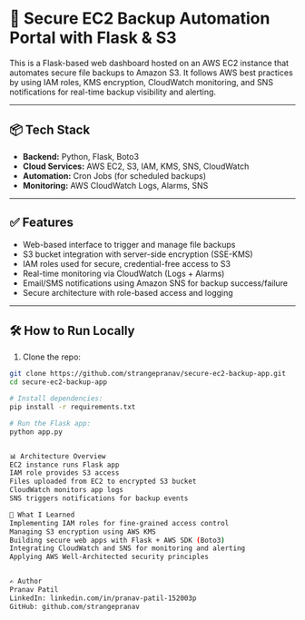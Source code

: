 # 🔐 Secure EC2 Backup Automation Portal with Flask & S3

This is a Flask-based web dashboard hosted on an AWS EC2 instance that automates secure file backups to Amazon S3. It follows AWS best practices by using IAM roles, KMS encryption, CloudWatch monitoring, and SNS notifications for real-time backup visibility and alerting.

---

## 📦 Tech Stack

- **Backend:** Python, Flask, Boto3
- **Cloud Services:** AWS EC2, S3, IAM, KMS, SNS, CloudWatch
- **Automation:** Cron Jobs (for scheduled backups)
- **Monitoring:** AWS CloudWatch Logs, Alarms, SNS

---

## ✅ Features

- Web-based interface to trigger and manage file backups
- S3 bucket integration with server-side encryption (SSE-KMS)
- IAM roles used for secure, credential-free access to S3
- Real-time monitoring via CloudWatch (Logs + Alarms)
- Email/SMS notifications using Amazon SNS for backup success/failure
- Secure architecture with role-based access and logging


---

## 🛠️ How to Run Locally

1. Clone the repo:
```bash
git clone https://github.com/strangepranav/secure-ec2-backup-app.git
cd secure-ec2-backup-app

# Install dependencies:
pip install -r requirements.txt

# Run the Flask app:
python app.py


📊 Architecture Overview
EC2 instance runs Flask app
IAM role provides S3 access
Files uploaded from EC2 to encrypted S3 bucket
CloudWatch monitors app logs
SNS triggers notifications for backup events

🧠 What I Learned
Implementing IAM roles for fine-grained access control
Managing S3 encryption using AWS KMS
Building secure web apps with Flask + AWS SDK (Boto3)
Integrating CloudWatch and SNS for monitoring and alerting
Applying AWS Well-Architected security principles


✍️ Author
Pranav Patil
LinkedIn: linkedin.com/in/pranav-patil-152003p
GitHub: github.com/strangepranav

